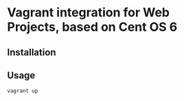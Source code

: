 Vagrant integration for Web Projects, based on Cent OS 6
=========================================================

Installation
------------

Usage
-----

    vagrant up



